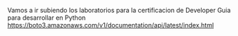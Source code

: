 Vamos a ir subiendo los laboratorios para la certificacion de Developer
Guia para desarrollar en Python
https://boto3.amazonaws.com/v1/documentation/api/latest/index.html
